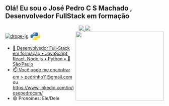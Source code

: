 ## Olá! Eu sou o José Pedro C S Machado , Desenvolvedor FullStack em formação

<div align="center">
  <a href="https://github.com/dropemachado">
  <img height="180em" src="https://github-readme-stats.vercel.app/api?username=dropemachado&show_icons=true&theme=dark&include_all_commits=true&count_private=true"/>
  <img height="180em" src="https://github-readme-stats.vercel.app/api/top-langs/?username=dropemachado&layout=compact&langs_count=7&theme=dark"/>
</div>
  <img align="center" alt="drope-js" height="18" width="70"
       src="https://img.shields.io/badge/JavaScript-F7DF1E.svg?style=for-the-badge&logo=JavaScript&logoColor=black">
  <img align="center" alt="drope-Python" height="30" width="40" src="https://raw.githubusercontent.com/devicons/devicon/master/icons/python/python-original.svg">
  <img align="right"  height="220" width="280" src="https://data.whicdn.com/images/198594231/original.gif">
 
- 🌱 Desenvolvedor Full‑Stack em formação • JavaScript, React, Node.js • Python • 📍São Paulo
- 📫 Você pode me encontrar em > pedrinho11@gmail.com ou https://www.linkedin.com/in/josepedrocsm/
- 😄 Pronomes: Ele/Dele

